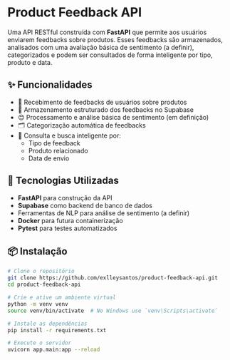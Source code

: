 # Product Feedback API

Uma API RESTful construída com **FastAPI** que permite aos usuários enviarem feedbacks sobre produtos. Esses feedbacks são armazenados, analisados com uma avaliação básica de sentimento (a definir), categorizados e podem ser consultados de forma inteligente por tipo, produto e data.

## ✨ Funcionalidades

- 📩 Recebimento de feedbacks de usuários sobre produtos
- 💾 Armazenamento estruturado dos feedbacks no Supabase
- 😊 Processamento e análise básica de sentimento (em definição)
- 🗂️ Categorização automática de feedbacks
- 🔎 Consulta e busca inteligente por:
  - Tipo de feedback
  - Produto relacionado
  - Data de envio

## 🚀 Tecnologias Utilizadas

- **FastAPI** para construção da API
- **Supabase** como backend de banco de dados
- Ferramentas de NLP para análise de sentimento (a definir)
- **Docker** para futura containerização
- **Pytest** para testes automatizados

## 📦 Instalação

```bash
# Clone o repositório
git clone https://github.com/exlleysantos/product-feedback-api.git
cd product-feedback-api

# Crie e ative um ambiente virtual
python -m venv venv
source venv/bin/activate  # No Windows use `venv\Scripts\activate`

# Instale as dependências
pip install -r requirements.txt

# Execute o servidor
uvicorn app.main:app --reload
